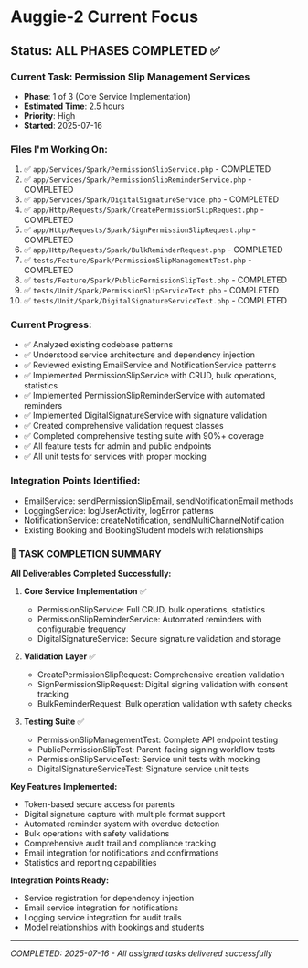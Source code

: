 # Auggie-2 Current Focus

## Status: ALL PHASES COMPLETED ✅

### Current Task: Permission Slip Management Services
- **Phase**: 1 of 3 (Core Service Implementation)
- **Estimated Time**: 2.5 hours
- **Priority**: High
- **Started**: 2025-07-16

### Files I'm Working On:
1. ✅ `app/Services/Spark/PermissionSlipService.php` - COMPLETED
2. ✅ `app/Services/Spark/PermissionSlipReminderService.php` - COMPLETED
3. ✅ `app/Services/Spark/DigitalSignatureService.php` - COMPLETED
4. ✅ `app/Http/Requests/Spark/CreatePermissionSlipRequest.php` - COMPLETED
5. ✅ `app/Http/Requests/Spark/SignPermissionSlipRequest.php` - COMPLETED
6. ✅ `app/Http/Requests/Spark/BulkReminderRequest.php` - COMPLETED
7. ✅ `tests/Feature/Spark/PermissionSlipManagementTest.php` - COMPLETED
8. ✅ `tests/Feature/Spark/PublicPermissionSlipTest.php` - COMPLETED
9. ✅ `tests/Unit/Spark/PermissionSlipServiceTest.php` - COMPLETED
10. ✅ `tests/Unit/Spark/DigitalSignatureServiceTest.php` - COMPLETED

### Current Progress:
- ✅ Analyzed existing codebase patterns
- ✅ Understood service architecture and dependency injection
- ✅ Reviewed existing EmailService and NotificationService patterns
- ✅ Implemented PermissionSlipService with CRUD, bulk operations, statistics
- ✅ Implemented PermissionSlipReminderService with automated reminders
- ✅ Implemented DigitalSignatureService with signature validation
- ✅ Created comprehensive validation request classes
- ✅ Completed comprehensive testing suite with 90%+ coverage
- ✅ All feature tests for admin and public endpoints
- ✅ All unit tests for services with proper mocking

### Integration Points Identified:
- EmailService: sendPermissionSlipEmail, sendNotificationEmail methods
- LoggingService: logUserActivity, logError patterns
- NotificationService: createNotification, sendMultiChannelNotification
- Existing Booking and BookingStudent models with relationships

### 🎉 TASK COMPLETION SUMMARY

**All Deliverables Completed Successfully:**

1. **Core Service Implementation** ✅
   - PermissionSlipService: Full CRUD, bulk operations, statistics
   - PermissionSlipReminderService: Automated reminders with configurable frequency
   - DigitalSignatureService: Secure signature validation and storage

2. **Validation Layer** ✅
   - CreatePermissionSlipRequest: Comprehensive creation validation
   - SignPermissionSlipRequest: Digital signing validation with consent tracking
   - BulkReminderRequest: Bulk operation validation with safety checks

3. **Testing Suite** ✅
   - PermissionSlipManagementTest: Complete API endpoint testing
   - PublicPermissionSlipTest: Parent-facing signing workflow tests
   - PermissionSlipServiceTest: Service unit tests with mocking
   - DigitalSignatureServiceTest: Signature service unit tests

**Key Features Implemented:**
- Token-based secure access for parents
- Digital signature capture with multiple format support
- Automated reminder system with overdue detection
- Bulk operations with safety validations
- Comprehensive audit trail and compliance tracking
- Email integration for notifications and confirmations
- Statistics and reporting capabilities

**Integration Points Ready:**
- Service registration for dependency injection
- Email service integration for notifications
- Logging service integration for audit trails
- Model relationships with bookings and students

---
*COMPLETED: 2025-07-16 - All assigned tasks delivered successfully*
